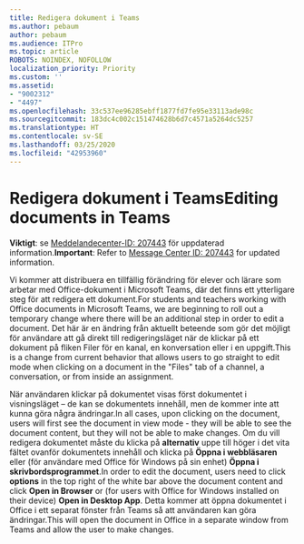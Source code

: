 ```yaml
---
title: Redigera dokument i Teams
ms.author: pebaum
author: pebaum
ms.audience: ITPro
ms.topic: article
ROBOTS: NOINDEX, NOFOLLOW
localization_priority: Priority
ms.custom: ''
ms.assetid:
- "9002312"
- "4497"
ms.openlocfilehash: 33c537ee96285ebff1877fd7fe95e33113ade98c
ms.sourcegitcommit: 183dc4c002c151474628b6d7c4571a5264dc5257
ms.translationtype: HT
ms.contentlocale: sv-SE
ms.lasthandoff: 03/25/2020
ms.locfileid: "42953960"
---
```

# <a name="editing-documents-in-teams"></a><span data-ttu-id="8a16c-102">Redigera dokument i Teams</span><span class="sxs-lookup"><span data-stu-id="8a16c-102">Editing documents in Teams</span></span>

<span data-ttu-id="8a16c-103">**Viktigt**: se [Meddelandecenter-ID: 207443](https://admin.microsoft.com/Adminportal/Home?source=applauncher#MessageCenter?id=MC207443) för uppdaterad information.</span><span class="sxs-lookup"><span data-stu-id="8a16c-103">**Important**: Refer to [Message Center ID: 207443](https://admin.microsoft.com/Adminportal/Home?source=applauncher#MessageCenter?id=MC207443) for updated information.</span></span> 

<span data-ttu-id="8a16c-104">Vi kommer att distribuera en tillfällig förändring för elever och lärare som arbetar med Office-dokument i Microsoft Teams, där det finns ett ytterligare steg för att redigera ett dokument.</span><span class="sxs-lookup"><span data-stu-id="8a16c-104">For students and teachers working with Office documents in Microsoft Teams, we are beginning to roll out a temporary change where there will be an additional step in order to edit a document.</span></span> <span data-ttu-id="8a16c-105">Det här är en ändring från aktuellt beteende som gör det möjligt för användare att gå direkt till redigeringsläget när de klickar på ett dokument på fliken Filer för en kanal, en konversation eller i en uppgift.</span><span class="sxs-lookup"><span data-stu-id="8a16c-105">This is a change from current behavior that allows users to go straight to edit mode when clicking on a document in the "Files" tab of a channel, a conversation, or from inside an assignment.</span></span>

<span data-ttu-id="8a16c-106">När användaren klickar på dokumentet visas först dokumentet i visningsläget – de kan se dokumentets innehåll, men de kommer inte att kunna göra några ändringar.</span><span class="sxs-lookup"><span data-stu-id="8a16c-106">In all cases, upon clicking on the document, users will first see the document in view mode - they will be able to see the document content, but they will not be able to make changes.</span></span> <span data-ttu-id="8a16c-107">Om du vill redigera dokumentet måste du klicka på **alternativ** uppe till höger i det vita fältet ovanför dokumentets innehåll och klicka på **Öppna i webbläsaren** eller (för användare med Office för Windows på sin enhet) **Öppna i skrivbordsprogrammet**.</span><span class="sxs-lookup"><span data-stu-id="8a16c-107">In order to edit the document, users need to click **options** in the top right of the white bar above the document content and click **Open in Browser** or (for users with Office for Windows installed on their device) **Open in Desktop App**.</span></span> <span data-ttu-id="8a16c-108">Detta kommer att öppna dokumentet i Office i ett separat fönster från Teams så att användaren kan göra ändringar.</span><span class="sxs-lookup"><span data-stu-id="8a16c-108">This will open the document in Office in a separate window from Teams and allow the user to make changes.</span></span>
